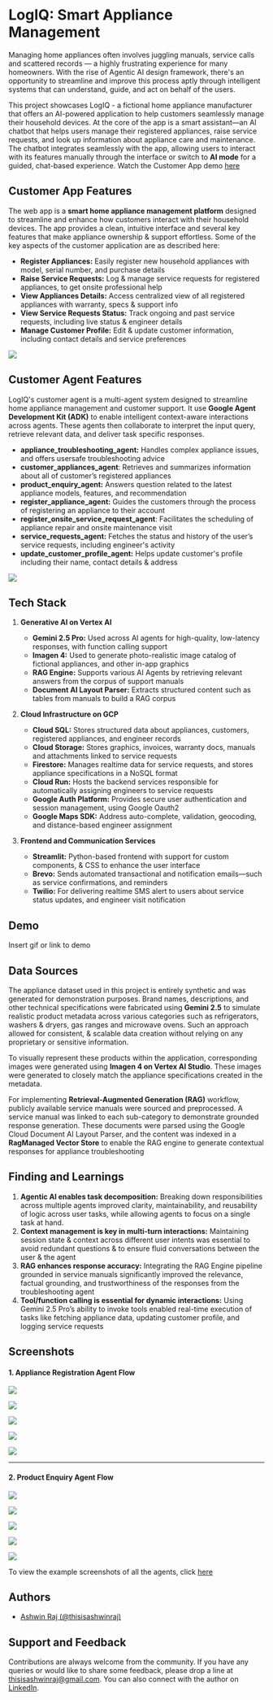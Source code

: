 # LogIQ: Smart Appliance Management

Managing home appliances often involves juggling manuals, service calls and scattered records — a highly frustrating experience for many homeowners. With the rise of Agentic AI design framework, there's an opportunity to streamline and improve this process aptly through intelligent systems that can understand, guide, and act on behalf of the users.

This project showcases LogIQ - a fictional home appliance manufacturer that offers an AI-powered application to help customers seamlessly manage their household devices. At the core of the app is a smart assistant—an  AI chatbot that helps users manage their registered appliances, raise service requests, and look up information about appliance care and maintenance. The chatbot integrates seamlessly with the app, allowing users to interact with its features manually through the interface or switch to **AI mode** for a guided, chat-based experience. Watch the Customer App demo [here](https://github.com/thisisashwinraj/LogIQ-Smart-Appliance-Management/tree/main?tab=readme-ov-file#demo)

## Customer App Features

The web app is a **smart home appliance management platform** designed to streamline and enhance how customers interact with their household devices. The app provides a clean, intuitive interface and several key features that make appliance ownership & support effortless. Some of the key aspects of the customer application are as described here:

- **Register Appliances:** Easily register new household appliances with model, serial number, and purchase details
- **Raise Service Requests:** Log & manage service requests for registered appliances, to get onsite professional help
- **View Appliances Details:** Access centralized view of all registered appliances with warranty, specs & support info
- **View Service Requests Status:** Track ongoing and past service requests, including live status & engineer details
- **Manage Customer Profile:** Edit & update customer information, including contact details and service preferences

![](https://github.com/thisisashwinraj/LogIQ-Smart-Appliance-Management/blob/main/assets/screenshots/logiq_home_1.PNG)

## Customer Agent Features

LogIQ's customer agent is a multi-agent system designed to streamline home appliance management and customer support. It use **Google Agent Development Kit (ADK)** to enable intelligent context-aware interactions across agents. These agents then collaborate to interpret the input query, retrieve relevant data, and deliver task specific responses.

- **appliance_troubleshooting_agent:** Handles complex appliance issues, and offers usersafe troubleshooting advice
- **customer_appliances_agent**: Retrieves and summarizes information about all of customer’s registered appliances
- **product_enquiry_agent:** Answers question related to the latest appliance models, features, and recommendation
- **register_appliance_agent:** Guides the customers through the process of registering an appliance to their account
- **register_onsite_service_request_agent**: Facilitates the scheduling of appliance repair and onsite maintenance visit
- **service_requests_agent:** Fetches the status and history of the user’s service requests, including engineer's activity
- **update_customer_profile_agent:** Helps update customer's profile including their name, contact details & address

![](https://github.com/thisisashwinraj/LogIQ-Smart-Appliance-Management/blob/main/assets/screenshots/chat/appliance_troubleshooting/chat_appliance_troubleshooting_1.PNG)

## Tech Stack

1. **Generative AI on Vertex AI**
    - **Gemini 2.5 Pro:** Used across AI agents for high-quality, low-latency responses, with function calling support
    - **Imagen 4:** Used to generate photo-realistic image catalog of fictional appliances, and other in-app graphics
    - **RAG Engine:** Supports various AI Agents by retrieving relevant answers from the corpus of support manuals
    - **Document AI Layout Parser:** Extracts structured content such as tables from manuals to build a RAG corpus

2. **Cloud Infrastructure on GCP**
    - **Cloud SQL:** Stores structured data about appliances, customers, registered appliances, and engineer records
    - **Cloud Storage:** Stores graphics, invoices, warranty docs, manuals and attachments linked to service requests
    - **Firestore:** Manages realtime data for service requests, and stores appliance specifications in a NoSQL format
    - **Cloud Run:** Hosts the backend services responsible for automatically assigning engineers to service requests
    - **Google Auth Platform:** Provides secure user authentication and session management, using Google Oauth2
    - **Google Maps SDK:** Address auto-complete, validation, geocoding, and distance-based engineer assignment

1. **Frontend and Communication Services**
    - **Streamlit:** Python-based frontend with support for custom components, & CSS to enhance the user interface
    - **Brevo:** Sends automated transactional and notification emails—such as service confirmations, and reminders
    - **Twilio:** For delivering realtime SMS alert to users about service status updates, and engineer visit notification

## Demo

Insert gif or link to demo

## Data Sources
The appliance dataset used in this project is entirely synthetic and was generated for demonstration purposes. Brand names, descriptions, and other technical specifications were fabricated using **Gemini 2.5** to simulate realistic product metadata across various categories such as refrigerators, washers & dryers, gas ranges and microwave ovens. Such an approach allowed for consistent, & scalable data creation without relying on any proprietary or sensitive information.

To visually represent these products within the application, corresponding images were generated using **Imagen 4 on Vertex AI Studio**. These images were generated to closely match the appliance specifications created in the metadata.

For implementing **Retrieval-Augmented Generation (RAG)** workflow, publicly available service manuals were sourced and preprocessed. A service manual was linked to each sub-category to demonstrate grounded response generation. These documents were parsed using the Google Cloud Document AI Layout Parser, and the content was indexed in a **RagManaged Vector Store** to enable the RAG engine to generate contextual responses for appliance troubleshooting

## Finding and Learnings

1. **Agentic AI enables task decomposition:** Breaking down responsibilities across multiple agents improved clarity, maintainability, and reusability of logic across user tasks, while allowing agents to focus on a single task at hand.
2. **Context management is key in multi-turn interactions:** Maintaining session state & context across different user intents was essential to avoid redundant questions & to ensure fluid conversations between the user & the agent
3. **RAG enhances response accuracy:** Integrating the RAG Engine pipeline grounded in service manuals significantly improved the relevance, factual grounding, and trustworthiness of the responses from the troubleshooting agent
4. **Tool/function calling is essential for dynamic interactions:** Using Gemini 2.5 Pro’s ability to invoke tools enabled real-time execution of tasks like fetching appliance data, updating customer profile, and logging service requests

## Screenshots

#### 1. Appliance Registration Agent Flow

![](https://github.com/thisisashwinraj/LogIQ-Smart-Appliance-Management/blob/main/assets/screenshots/chat/appliance_registration/chat_register_appliance_1.PNG)

![](https://github.com/thisisashwinraj/LogIQ-Smart-Appliance-Management/blob/main/assets/screenshots/chat/appliance_registration/chat_register_appliance_2.PNG)

![](https://github.com/thisisashwinraj/LogIQ-Smart-Appliance-Management/blob/main/assets/screenshots/chat/appliance_registration/chat_register_appliance_3.PNG)

![](https://github.com/thisisashwinraj/LogIQ-Smart-Appliance-Management/blob/main/assets/screenshots/chat/appliance_registration/chat_register_appliance_4.PNG)

![](https://github.com/thisisashwinraj/LogIQ-Smart-Appliance-Management/blob/main/assets/screenshots/chat/appliance_registration/registered_appliance_on_dashboard.PNG)

<HR>

#### 2. Product Enquiry Agent Flow

![](https://github.com/thisisashwinraj/LogIQ-Smart-Appliance-Management/blob/main/assets/screenshots/chat/product_enquiry/chat_product_enquiry_1.PNG)

![](https://github.com/thisisashwinraj/LogIQ-Smart-Appliance-Management/blob/main/assets/screenshots/chat/product_enquiry/chat_product_enquiry_2.PNG)

![](https://github.com/thisisashwinraj/LogIQ-Smart-Appliance-Management/blob/main/assets/screenshots/chat/product_enquiry/chat_product_enquiry_3.PNG)

![](https://github.com/thisisashwinraj/LogIQ-Smart-Appliance-Management/blob/main/assets/screenshots/chat/product_enquiry/chat_product_enquiry_4.PNG)

![](https://github.com/thisisashwinraj/LogIQ-Smart-Appliance-Management/blob/main/assets/screenshots/chat/product_enquiry/chat_product_enquiry_5.PNG)

To view the example screenshots of all the agents, click [here](https://github.com/thisisashwinraj/LogIQ-Smart-Appliance-Management/tree/main/assets/screenshots/chat)

## Authors
- [Ashwin Raj (@thisisashwinraj)](https://www.github.com/thisisashwinraj)

## Support and Feedback
Contributions are always welcome from the community. If you have any queries or would like to share some feedback, please drop a line at thisisashwinraj@gmail.com. You can also connect with the author on [LinkedIn](https://www.linkedin.com/in/thisisashwinraj/).
